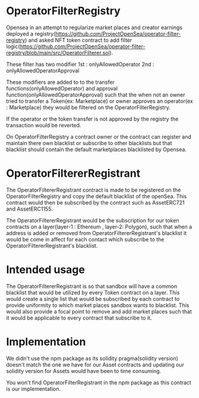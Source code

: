 # OperatorFilterRegistry 
Opensea in an attempt to regularize market places and creator earnings deployed a registry(https://github.com/ProjectOpenSea/operator-filter-registry) and asked NFT token contract to add filter logic(https://github.com/ProjectOpenSea/operator-filter-registry/blob/main/src/OperatorFilterer.sol). 

These filter has two modifier 
1st : onlyAllowedOperator 
2nd : onlyAllowedOperatorApproval

These modifiers are added to to the transfer functions(onlyAllowedOperator) and approval function(onlyAllowedOperatorApproval) such that the when not an owner tried to transfer a Token(ex: Marketplace) or owner approves an operator(ex : Marketplace) they would be filtered on the OperatorFilterRegistry. 

If the operator or the token transfer is not approved by the registry the transaction would be reverted.

On OperatorFilterRegistry a contract owner or the contract can register and maintain there own blacklist or subscribe to other blacklists but that blacklist should contain the default marketplaces blacklisted by Opensea. 

# OperatorFiltererRegistrant  

The OperatorFiltererRegistrant contract is made to be registered on the OperatorFilterRegistry and copy the default blacklist of the openSea. This contract would then be subscribed by the contract such as AssetERC721 and AssetERC1155.

The OperatorFiltererRegistrant would be the subscription for our token contracts on a layer(layer-1 : Ethereum , layer-2: Polygon), such that when a address is added or removed from OperatorFiltererRegistrant's blacklist it would be come in affect for each contact which subscribe to the OperatorFiltererRegistrant's blacklist.

# Intended usage

The OperatorFiltererRegistrant is so that sandbox will have a common blacklist that would be utilized by every Token contract on a layer. This would create a single list that would be subscribed by each contract to provide uniformity to which market places sandbox wants to blacklist. This would also provide a focal point to remove and add market places such that it would be applicable to every contract that subscribe to it.

# Implementation 

We didn't use the npm package as its solidity pragma(solidity version) doesn't match the one we have for our Asset contracts and updating our solidity version for Assets would have been to time consuming.

You won't find OperatorFilterRegistrant in the npm package as this contract is our implementation.
